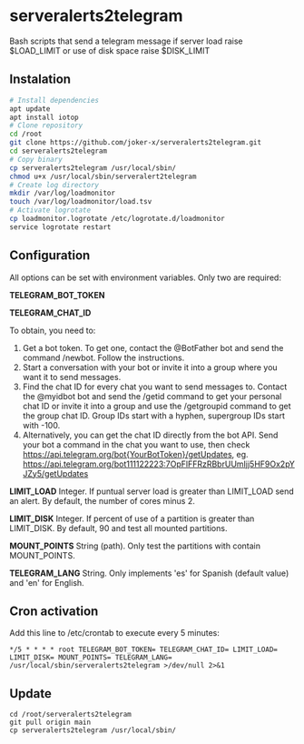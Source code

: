 # serveralerts2telegram
Bash scripts that send a telegram message if server load raise $LOAD_LIMIT or use of disk space raise $DISK_LIMIT

## Instalation

```bash
# Install dependencies
apt update
apt install iotop
# Clone repository
cd /root
git clone https://github.com/joker-x/serveralerts2telegram.git
cd serveralerts2telegram
# Copy binary
cp serveralerts2telegram /usr/local/sbin/
chmod u+x /usr/local/sbin/serveralert2telegram
# Create log directory
mkdir /var/log/loadmonitor
touch /var/log/loadmonitor/load.tsv
# Activate logrotate
cp loadmonitor.logrotate /etc/logrotate.d/loadmonitor
service logrotate restart
```

## Configuration

All options can be set with environment variables. Only two are required:

**TELEGRAM_BOT_TOKEN**

**TELEGRAM_CHAT_ID**

To obtain, you need to:

1. Get a bot token. To get one, contact the @BotFather bot and send the command /newbot. Follow the instructions.
2. Start a conversation with your bot or invite it into a group where you want it to send messages.
3. Find the chat ID for every chat you want to send messages to. Contact the @myidbot bot and send the /getid command to get your personal chat ID or invite it into a group and use the /getgroupid command to get the group chat ID. Group IDs start with a hyphen, supergroup IDs start with -100.
4. Alternatively, you can get the chat ID directly from the bot API. Send your bot a command in the chat you want to use, then check https://api.telegram.org/bot{YourBotToken}/getUpdates, eg. https://api.telegram.org/bot111122223:7OpFlFFRzRBbrUUmIjj5HF9Ox2pYJZy5/getUpdates

**LIMIT_LOAD**
Integer. If puntual server load is greater than LIMIT_LOAD send an alert. By default, the number of cores minus 2.

**LIMIT_DISK**
Integer. If percent of use of a partition is greater than LIMIT_DISK. By default, 90 and test all mounted partitions.

**MOUNT_POINTS**
String (path). Only test the partitions with contain MOUNT_POINTS.

**TELEGRAM_LANG**
String. Only implements 'es' for Spanish (default value) and 'en' for English.

## Cron activation

Add this line to /etc/crontab to execute every 5 minutes:

```
*/5 * * * * root TELEGRAM_BOT_TOKEN= TELEGRAM_CHAT_ID= LIMIT_LOAD= LIMIT_DISK= MOUNT_POINTS= TELEGRAM_LANG= /usr/local/sbin/serveralerts2telegram >/dev/null 2>&1
```

## Update

```
cd /root/serveralerts2telegram
git pull origin main
cp serveralerts2telegram /usr/local/sbin/
```

